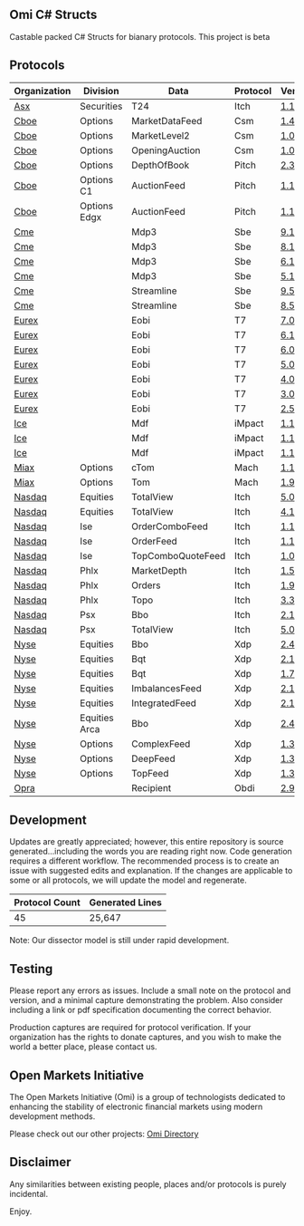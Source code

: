 ## Omi C# Structs

Castable packed C# Structs for bianary protocols. This project is beta


## Protocols

|Organization | Division | Data | Protocol | Version | Date | Size | Testing|
|--- | --- | --- | --- | --- | --- | --- | ---|
|[Asx](https://github.com/Open-Markets-Initiative/CSharp.Structs/tree/master/Asx "Australian Securities Exchange C# Struct Parsers") | Securities | T24 | Itch | [1.13](https://github.com/Open-Markets-Initiative/CSharp.Structs/blob/master/Asx/Asx.Securities.T24.Itch.v1.13.cs "Australian Securities Exchange 1.13 C# Structs") | 7/15/2014 | 705 | Untested|
|[Cboe](https://github.com/Open-Markets-Initiative/CSharp.Structs/tree/master/Cboe "Chicago Board Options Exchange C# Struct Parsers") | Options | MarketDataFeed | Csm | [1.4.2](https://github.com/Open-Markets-Initiative/CSharp.Structs/blob/master/Cboe/Cboe.Options.MarketDataFeed.Csm.v1.4.2.cs "Chicago Board Options Exchange 1.4.2 C# Structs") | 5/8/2018 | 495 | Verified|
|[Cboe](https://github.com/Open-Markets-Initiative/CSharp.Structs/tree/master/Cboe "Chicago Board Options Exchange C# Struct Parsers") | Options | MarketLevel2 | Csm | [1.0.4](https://github.com/Open-Markets-Initiative/CSharp.Structs/blob/master/Cboe/Cboe.Options.MarketLevel2.Csm.v1.0.4.cs "Chicago Board Options Exchange 1.0.4 C# Structs") | 5/8/2018 | 322 | Verified|
|[Cboe](https://github.com/Open-Markets-Initiative/CSharp.Structs/tree/master/Cboe "Chicago Board Options Exchange C# Struct Parsers") | Options | OpeningAuction | Csm | [1.0](https://github.com/Open-Markets-Initiative/CSharp.Structs/blob/master/Cboe/Cboe.Options.OpeningAuction.Csm.v1.0.cs "Chicago Board Options Exchange 1.0 C# Structs") | 7/18/2018 | 334 | Verified|
|[Cboe](https://github.com/Open-Markets-Initiative/CSharp.Structs/tree/master/Cboe "Chicago Board Options Exchange C# Struct Parsers") | Options | DepthOfBook | Pitch | [2.39.4](https://github.com/Open-Markets-Initiative/CSharp.Structs/blob/master/Cboe/Cboe.Options.DepthOfBook.Pitch.v2.39.4.cs "Chicago Board Options Exchange 2.39.4 C# Structs") | 8/21/2018 | 470 | Verified|
|[Cboe](https://github.com/Open-Markets-Initiative/CSharp.Structs/tree/master/Cboe "Chicago Board Options Exchange C# Struct Parsers") | Options C1 | AuctionFeed | Pitch | [1.1.1](https://github.com/Open-Markets-Initiative/CSharp.Structs/blob/master/Cboe/Cboe.Options.C1.AuctionFeed.Pitch.v1.1.1.cs "Chicago Board Options Exchange 1.1.1 C# Structs") | 12/6/2018 | 228 | Verified|
|[Cboe](https://github.com/Open-Markets-Initiative/CSharp.Structs/tree/master/Cboe "Chicago Board Options Exchange C# Struct Parsers") | Options Edgx | AuctionFeed | Pitch | [1.1.1](https://github.com/Open-Markets-Initiative/CSharp.Structs/blob/master/Cboe/Cboe.Options.Edgx.AuctionFeed.Pitch.v1.1.1.cs "Chicago Board Options Exchange 1.1.1 C# Structs") | 12/6/2018 | 156 | Verified|
|[Cme](https://github.com/Open-Markets-Initiative/CSharp.Structs/tree/master/Cme "Chicago Mercantile Exchange C# Struct Parsers") |  | Mdp3 | Sbe | [9.1](https://github.com/Open-Markets-Initiative/CSharp.Structs/blob/master/Cme/Cme.Mdp3.Sbe.v9.1.cs "Chicago Mercantile Exchange 9.1 C# Structs") | 3/8/2018 | 892 | Verified|
|[Cme](https://github.com/Open-Markets-Initiative/CSharp.Structs/tree/master/Cme "Chicago Mercantile Exchange C# Struct Parsers") |  | Mdp3 | Sbe | [8.1](https://github.com/Open-Markets-Initiative/CSharp.Structs/blob/master/Cme/Cme.Mdp3.Sbe.v8.1.cs "Chicago Mercantile Exchange 8.1 C# Structs") | 7/1/2016 | 843 | Verified|
|[Cme](https://github.com/Open-Markets-Initiative/CSharp.Structs/tree/master/Cme "Chicago Mercantile Exchange C# Struct Parsers") |  | Mdp3 | Sbe | [6.1](https://github.com/Open-Markets-Initiative/CSharp.Structs/blob/master/Cme/Cme.Mdp3.Sbe.v6.1.cs "Chicago Mercantile Exchange 6.1 C# Structs") | 1/9/2016 | 736 | Verified|
|[Cme](https://github.com/Open-Markets-Initiative/CSharp.Structs/tree/master/Cme "Chicago Mercantile Exchange C# Struct Parsers") |  | Mdp3 | Sbe | [5.1](https://github.com/Open-Markets-Initiative/CSharp.Structs/blob/master/Cme/Cme.Mdp3.Sbe.v5.1.cs "Chicago Mercantile Exchange 5.1 C# Structs") | 8/6/2014 | 736 | Verified|
|[Cme](https://github.com/Open-Markets-Initiative/CSharp.Structs/tree/master/Cme "Chicago Mercantile Exchange C# Struct Parsers") |  | Streamline | Sbe | [9.5](https://github.com/Open-Markets-Initiative/CSharp.Structs/blob/master/Cme/Cme.Streamline.Sbe.v9.5.cs "Chicago Mercantile Exchange 9.5 C# Structs") | 4/4/2018 | 613 | Untested|
|[Cme](https://github.com/Open-Markets-Initiative/CSharp.Structs/tree/master/Cme "Chicago Mercantile Exchange C# Struct Parsers") |  | Streamline | Sbe | [8.5](https://github.com/Open-Markets-Initiative/CSharp.Structs/blob/master/Cme/Cme.Streamline.Sbe.v8.5.cs "Chicago Mercantile Exchange 8.5 C# Structs") | 6/2/2017 | 589 | Untested|
|[Eurex](https://github.com/Open-Markets-Initiative/CSharp.Structs/tree/master/Eurex "Eurex Exchange C# Struct Parsers") |  | Eobi | T7 | [7.0.0](https://github.com/Open-Markets-Initiative/CSharp.Structs/blob/master/Eurex/Eurex.Eobi.T7.v7.0.0.cs "Eurex Exchange 7.0.0 C# Structs") | 8/20/2018 | 699 | Untested|
|[Eurex](https://github.com/Open-Markets-Initiative/CSharp.Structs/tree/master/Eurex "Eurex Exchange C# Struct Parsers") |  | Eobi | T7 | [6.1.0](https://github.com/Open-Markets-Initiative/CSharp.Structs/blob/master/Eurex/Eurex.Eobi.T7.v6.1.0.cs "Eurex Exchange 6.1.0 C# Structs") | 3/20/2018 | 656 | Untested|
|[Eurex](https://github.com/Open-Markets-Initiative/CSharp.Structs/tree/master/Eurex "Eurex Exchange C# Struct Parsers") |  | Eobi | T7 | [6.0.2](https://github.com/Open-Markets-Initiative/CSharp.Structs/blob/master/Eurex/Eurex.Eobi.T7.v6.0.2.cs "Eurex Exchange 6.0.2 C# Structs") | 10/23/2017 | 655 | Verified|
|[Eurex](https://github.com/Open-Markets-Initiative/CSharp.Structs/tree/master/Eurex "Eurex Exchange C# Struct Parsers") |  | Eobi | T7 | [5.0.3](https://github.com/Open-Markets-Initiative/CSharp.Structs/blob/master/Eurex/Eurex.Eobi.T7.v5.0.3.cs "Eurex Exchange 5.0.3 C# Structs") | 6/9/2017 | 624 | Untested|
|[Eurex](https://github.com/Open-Markets-Initiative/CSharp.Structs/tree/master/Eurex "Eurex Exchange C# Struct Parsers") |  | Eobi | T7 | [4.0.225](https://github.com/Open-Markets-Initiative/CSharp.Structs/blob/master/Eurex/Eurex.Eobi.T7.v4.0.225.cs "Eurex Exchange 4.0.225 C# Structs") | 11/11/2016 | 623 | Untested|
|[Eurex](https://github.com/Open-Markets-Initiative/CSharp.Structs/tree/master/Eurex "Eurex Exchange C# Struct Parsers") |  | Eobi | T7 | [3.0.71](https://github.com/Open-Markets-Initiative/CSharp.Structs/blob/master/Eurex/Eurex.Eobi.T7.v3.0.71.cs "Eurex Exchange 3.0.71 C# Structs") | 8/3/2015 | 570 | Verified|
|[Eurex](https://github.com/Open-Markets-Initiative/CSharp.Structs/tree/master/Eurex "Eurex Exchange C# Struct Parsers") |  | Eobi | T7 | [2.5.5](https://github.com/Open-Markets-Initiative/CSharp.Structs/blob/master/Eurex/Eurex.Eobi.T7.v2.5.5.cs "Eurex Exchange 2.5.5 C# Structs") | 11/7/2014 | 570 | Untested|
|[Ice](https://github.com/Open-Markets-Initiative/CSharp.Structs/tree/master/Ice "Intercontinental Exchange C# Struct Parsers") |  | Mdf | iMpact | [1.1.34](https://github.com/Open-Markets-Initiative/CSharp.Structs/blob/master/Ice/Ice.Mdf.iMpact.v1.1.34.cs "Intercontinental Exchange 1.1.34 C# Structs") | 9/4/2018 | 1313 | Verified|
|[Ice](https://github.com/Open-Markets-Initiative/CSharp.Structs/tree/master/Ice "Intercontinental Exchange C# Struct Parsers") |  | Mdf | iMpact | [1.1.33](https://github.com/Open-Markets-Initiative/CSharp.Structs/blob/master/Ice/Ice.Mdf.iMpact.v1.1.33.cs "Intercontinental Exchange 1.1.33 C# Structs") | 8/6/2018 | 1286 | Verified|
|[Ice](https://github.com/Open-Markets-Initiative/CSharp.Structs/tree/master/Ice "Intercontinental Exchange C# Struct Parsers") |  | Mdf | iMpact | [1.1.24](https://github.com/Open-Markets-Initiative/CSharp.Structs/blob/master/Ice/Ice.Mdf.iMpact.v1.1.24.cs "Intercontinental Exchange 1.1.24 C# Structs") | 3/30/2016 | 1180 | Verified|
|[Miax](https://github.com/Open-Markets-Initiative/CSharp.Structs/tree/master/Miax "Miami International Securities Exchange C# Struct Parsers") | Options | cTom | Mach | [1.1](https://github.com/Open-Markets-Initiative/CSharp.Structs/blob/master/Miax/Miax.Options.cTom.Mach.v1.1.cs "Miami International Securities Exchange 1.1 C# Structs") | 7/15/2016 | 407 | Verified|
|[Miax](https://github.com/Open-Markets-Initiative/CSharp.Structs/tree/master/Miax "Miami International Securities Exchange C# Struct Parsers") | Options | Tom | Mach | [1.9](https://github.com/Open-Markets-Initiative/CSharp.Structs/blob/master/Miax/Miax.Options.Tom.Mach.v1.9.cs "Miami International Securities Exchange 1.9 C# Structs") | 1/15/2016 | 344 | Verified|
|[Nasdaq](https://github.com/Open-Markets-Initiative/CSharp.Structs/tree/master/Nasdaq "National Association of Securities Dealers Automated Quotations C# Struct Parsers") | Equities | TotalView | Itch | [5.0](https://github.com/Open-Markets-Initiative/CSharp.Structs/blob/master/Nasdaq/Nasdaq.Equities.TotalView.Itch.v5.0.cs "National Association of Securities Dealers Automated Quotations 5.0 C# Structs") | 9/12/2017 | 629 | Untested|
|[Nasdaq](https://github.com/Open-Markets-Initiative/CSharp.Structs/tree/master/Nasdaq "National Association of Securities Dealers Automated Quotations C# Struct Parsers") | Equities | TotalView | Itch | [4.1](https://github.com/Open-Markets-Initiative/CSharp.Structs/blob/master/Nasdaq/Nasdaq.Equities.TotalView.Itch.v4.1.cs "National Association of Securities Dealers Automated Quotations 4.1 C# Structs") | 6/12/2014 | 411 | Untested|
|[Nasdaq](https://github.com/Open-Markets-Initiative/CSharp.Structs/tree/master/Nasdaq "National Association of Securities Dealers Automated Quotations C# Struct Parsers") | Ise | OrderComboFeed | Itch | [1.1](https://github.com/Open-Markets-Initiative/CSharp.Structs/blob/master/Nasdaq/Nasdaq.Ise.OrderComboFeed.Itch.v1.1.cs "National Association of Securities Dealers Automated Quotations 1.1 C# Structs") | 6/13/2017 | 277 | Verified|
|[Nasdaq](https://github.com/Open-Markets-Initiative/CSharp.Structs/tree/master/Nasdaq "National Association of Securities Dealers Automated Quotations C# Struct Parsers") | Ise | OrderFeed | Itch | [1.1](https://github.com/Open-Markets-Initiative/CSharp.Structs/blob/master/Nasdaq/Nasdaq.Ise.OrderFeed.Itch.v1.1.cs "National Association of Securities Dealers Automated Quotations 1.1 C# Structs") | 8/23/2017 | 315 | Untested|
|[Nasdaq](https://github.com/Open-Markets-Initiative/CSharp.Structs/tree/master/Nasdaq "National Association of Securities Dealers Automated Quotations C# Struct Parsers") | Ise | TopComboQuoteFeed | Itch | [1.0](https://github.com/Open-Markets-Initiative/CSharp.Structs/blob/master/Nasdaq/Nasdaq.Ise.TopComboQuoteFeed.Itch.v1.0.cs "National Association of Securities Dealers Automated Quotations 1.0 C# Structs") | 8/23/2017 | 253 | Verified|
|[Nasdaq](https://github.com/Open-Markets-Initiative/CSharp.Structs/tree/master/Nasdaq "National Association of Securities Dealers Automated Quotations C# Struct Parsers") | Phlx | MarketDepth | Itch | [1.5](https://github.com/Open-Markets-Initiative/CSharp.Structs/blob/master/Nasdaq/Nasdaq.Phlx.MarketDepth.Itch.v1.5.cs "National Association of Securities Dealers Automated Quotations 1.5 C# Structs") | 9/30/2015 | 526 | Untested|
|[Nasdaq](https://github.com/Open-Markets-Initiative/CSharp.Structs/tree/master/Nasdaq "National Association of Securities Dealers Automated Quotations C# Struct Parsers") | Phlx | Orders | Itch | [1.9](https://github.com/Open-Markets-Initiative/CSharp.Structs/blob/master/Nasdaq/Nasdaq.Phlx.Orders.Itch.v1.9.cs "National Association of Securities Dealers Automated Quotations 1.9 C# Structs") | 8/10/2015 | 446 | Untested|
|[Nasdaq](https://github.com/Open-Markets-Initiative/CSharp.Structs/tree/master/Nasdaq "National Association of Securities Dealers Automated Quotations C# Struct Parsers") | Phlx | Topo | Itch | [3.3](https://github.com/Open-Markets-Initiative/CSharp.Structs/blob/master/Nasdaq/Nasdaq.Phlx.Topo.Itch.v3.3.cs "National Association of Securities Dealers Automated Quotations 3.3 C# Structs") | 11/2/2017 | 300 | Untested|
|[Nasdaq](https://github.com/Open-Markets-Initiative/CSharp.Structs/tree/master/Nasdaq "National Association of Securities Dealers Automated Quotations C# Struct Parsers") | Psx | Bbo | Itch | [2.1](https://github.com/Open-Markets-Initiative/CSharp.Structs/blob/master/Nasdaq/Nasdaq.Psx.Bbo.Itch.v2.1.cs "National Association of Securities Dealers Automated Quotations 2.1 C# Structs") | 5/3/2018 | 341 | Untested|
|[Nasdaq](https://github.com/Open-Markets-Initiative/CSharp.Structs/tree/master/Nasdaq "National Association of Securities Dealers Automated Quotations C# Struct Parsers") | Psx | TotalView | Itch | [5.0](https://github.com/Open-Markets-Initiative/CSharp.Structs/blob/master/Nasdaq/Nasdaq.Psx.TotalView.Itch.v5.0.cs "National Association of Securities Dealers Automated Quotations 5.0 C# Structs") | 5/3/2018 | 592 | Untested|
|[Nyse](https://github.com/Open-Markets-Initiative/CSharp.Structs/tree/master/Nyse "New York Stock Exchange C# Struct Parsers") | Equities | Bbo | Xdp | [2.4.g](https://github.com/Open-Markets-Initiative/CSharp.Structs/blob/master/Nyse/Nyse.Equities.Bbo.Xdp.v2.4.g.cs "New York Stock Exchange 2.4.g C# Structs") | 1/29/2018 | 413 | Verified|
|[Nyse](https://github.com/Open-Markets-Initiative/CSharp.Structs/tree/master/Nyse "New York Stock Exchange C# Struct Parsers") | Equities | Bqt | Xdp | [2.1.a](https://github.com/Open-Markets-Initiative/CSharp.Structs/blob/master/Nyse/Nyse.Equities.Bqt.Xdp.v2.1.a.cs "New York Stock Exchange 2.1.a C# Structs") | 4/4/2018 | 743 | Untested|
|[Nyse](https://github.com/Open-Markets-Initiative/CSharp.Structs/tree/master/Nyse "New York Stock Exchange C# Struct Parsers") | Equities | Bqt | Xdp | [1.7.a](https://github.com/Open-Markets-Initiative/CSharp.Structs/blob/master/Nyse/Nyse.Equities.Bqt.Xdp.v1.7.a.cs "New York Stock Exchange 1.7.a C# Structs") | 7/24/2017 | 741 | Verified|
|[Nyse](https://github.com/Open-Markets-Initiative/CSharp.Structs/tree/master/Nyse "New York Stock Exchange C# Struct Parsers") | Equities | ImbalancesFeed | Xdp | [2.1.f](https://github.com/Open-Markets-Initiative/CSharp.Structs/blob/master/Nyse/Nyse.Equities.ImbalancesFeed.Xdp.v2.1.f.cs "New York Stock Exchange 2.1.f C# Structs") | 2/1/2018 | 295 | Verified|
|[Nyse](https://github.com/Open-Markets-Initiative/CSharp.Structs/tree/master/Nyse "New York Stock Exchange C# Struct Parsers") | Equities | IntegratedFeed | Xdp | [2.1.g](https://github.com/Open-Markets-Initiative/CSharp.Structs/blob/master/Nyse/Nyse.Equities.IntegratedFeed.Xdp.v2.1.g.cs "New York Stock Exchange 2.1.g C# Structs") | 1/29/2018 | 709 | Verified|
|[Nyse](https://github.com/Open-Markets-Initiative/CSharp.Structs/tree/master/Nyse "New York Stock Exchange C# Struct Parsers") | Equities Arca | Bbo | Xdp | [2.4.c](https://github.com/Open-Markets-Initiative/CSharp.Structs/blob/master/Nyse/Nyse.Equities.Arca.Bbo.Xdp.v2.4.c.cs "New York Stock Exchange 2.4.c C# Structs") | 7/13/2016 | 414 | Verified|
|[Nyse](https://github.com/Open-Markets-Initiative/CSharp.Structs/tree/master/Nyse "New York Stock Exchange C# Struct Parsers") | Options | ComplexFeed | Xdp | [1.3.a](https://github.com/Open-Markets-Initiative/CSharp.Structs/blob/master/Nyse/Nyse.Options.ComplexFeed.Xdp.v1.3.a.cs "New York Stock Exchange 1.3.a C# Structs") | 2/28/2018 | 322 | Tested|
|[Nyse](https://github.com/Open-Markets-Initiative/CSharp.Structs/tree/master/Nyse "New York Stock Exchange C# Struct Parsers") | Options | DeepFeed | Xdp | [1.3.a](https://github.com/Open-Markets-Initiative/CSharp.Structs/blob/master/Nyse/Nyse.Options.DeepFeed.Xdp.v1.3.a.cs "New York Stock Exchange 1.3.a C# Structs") | 2/28/2018 | 353 | Unverified|
|[Nyse](https://github.com/Open-Markets-Initiative/CSharp.Structs/tree/master/Nyse "New York Stock Exchange C# Struct Parsers") | Options | TopFeed | Xdp | [1.3.a](https://github.com/Open-Markets-Initiative/CSharp.Structs/blob/master/Nyse/Nyse.Options.TopFeed.Xdp.v1.3.a.cs "New York Stock Exchange 1.3.a C# Structs") | 2/28/2018 | 521 | Tested|
|[Opra](https://github.com/Open-Markets-Initiative/CSharp.Structs/tree/master/Opra "Options Reporting C# Struct Parsers") |  | Recipient | Obdi | [2.9](https://github.com/Open-Markets-Initiative/CSharp.Structs/blob/master/Opra/Opra.Recipient.Obdi.v2.9.cs "Options Reporting 2.9 C# Structs") | 10/24/2018 | 1000 | Untested|

## Development

Updates are greatly appreciated; however, this entire repository is source generated...including the words you are reading right now. Code generation requires a different workflow.  The recommended process is to create an issue with suggested edits and explanation.  If the changes are applicable to some or all protocols, we will update the model and regenerate.

|Protocol Count | Generated Lines|
|--- | ---|
|45 | 25,647|

Note: Our dissector model is still under rapid development.

## Testing

Please report any errors as issues.  Include a small note on the protocol and version, and a minimal capture demonstrating the problem. Also consider including a link or pdf specification documenting the correct behavior.

Production captures are required for protocol verification.  If your organization has the rights to donate captures, and you wish to make the world a better place, please contact us.

## Open Markets Initiative

The Open Markets Initiative (Omi) is a group of technologists dedicated to enhancing the stability of electronic financial markets using modern development methods.

Please check out our other projects: [Omi Directory](https://github.com/Open-Markets-Initiative/Directory "Open Markets Initiative Repository Directory")

## Disclaimer

Any similarities between existing people, places and/or protocols is purely incidental.

Enjoy.

